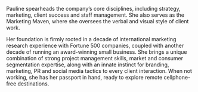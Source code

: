 Pauline spearheads the company’s core disciplines, including strategy, marketing, client success and staff management. She also serves as the Marketing Maven, where she oversees the verbal and visual style of client work.

Her foundation is firmly rooted in a decade of international marketing research experience with Fortune 500 companies, coupled with another decade of running an award-winning small business. She brings a unique combination of strong project management skills, market and consumer segmentation expertise, along with an innate instinct for branding, marketing, PR and social media tactics to every client interaction. When not working, she has her passport in hand, ready to explore remote cellphone-free destinations.